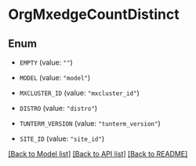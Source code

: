 # OrgMxedgeCountDistinct

## Enum


* `EMPTY` (value: `""`)

* `MODEL` (value: `"model"`)

* `MXCLUSTER_ID` (value: `"mxcluster_id"`)

* `DISTRO` (value: `"distro"`)

* `TUNTERM_VERSION` (value: `"tunterm_version"`)

* `SITE_ID` (value: `"site_id"`)


[[Back to Model list]](../README.md#documentation-for-models) [[Back to API list]](../README.md#documentation-for-api-endpoints) [[Back to README]](../README.md)



